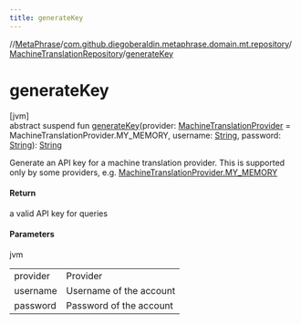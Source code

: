 ```yaml
---
title: generateKey
---
```

//[MetaPhrase](../../../index.html)/[com.github.diegoberaldin.metaphrase.domain.mt.repository](../index.html)/[MachineTranslationRepository](index.html)/[generateKey](generate-key.html)



# generateKey



[jvm]\
abstract suspend fun [generateKey](generate-key.html)(provider: [MachineTranslationProvider](../../com.github.diegoberaldin.metaphrase.domain.mt.repository.data/-machine-translation-provider/index.html) = MachineTranslationProvider.MY_MEMORY, username: [String](https://kotlinlang.org/api/latest/jvm/stdlib/kotlin/-string/index.html), password: [String](https://kotlinlang.org/api/latest/jvm/stdlib/kotlin/-string/index.html)): [String](https://kotlinlang.org/api/latest/jvm/stdlib/kotlin/-string/index.html)



Generate an API key for a machine translation provider. This is supported only by some providers, e.g. [MachineTranslationProvider.MY_MEMORY](../../com.github.diegoberaldin.metaphrase.domain.mt.repository.data/-machine-translation-provider/-m-y_-m-e-m-o-r-y/index.html)



#### Return



a valid API key for queries



#### Parameters


jvm

| | |
|---|---|
| provider | Provider |
| username | Username of the account |
| password | Password of the account |




